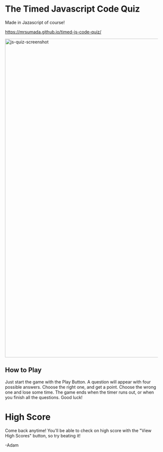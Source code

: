 # The Timed Javascript Code Quiz

Made in Jazascript of course!

https://mrsumada.github.io/timed-js-code-quiz/

<img width="1048" alt="js-quiz-screenshot" src="https://user-images.githubusercontent.com/93618393/149209727-371e3a5a-36a5-41d2-9b95-b44d5a6ea3e4.png">

## How to Play

Just start the game with the Play Button. A question will appear with four possible answers.  Choose the right one, and get a point.  Choose the wrong one and lose some time.  The game ends when the timer runs out, or when you finish all the questions. Good luck!

# High Score

Come back anytime! You'll be able to check on high score with the "View High Scores" button, so try beating it!

-Adam

